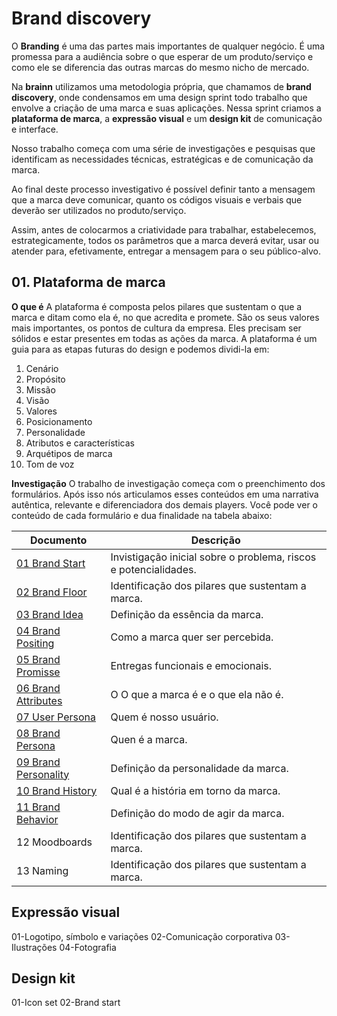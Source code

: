 # Brand discovery

O **Branding** é uma das partes mais importantes de qualquer negócio.
É uma promessa para a audiência sobre o que esperar de um produto/serviço e como ele se diferencia das outras marcas do mesmo nicho de mercado.

Na **brainn** utilizamos uma metodologia própria, que chamamos de **brand discovery**, onde condensamos em uma design sprint todo trabalho que envolve a criação de uma marca e suas aplicações. Nessa sprint criamos a **plataforma de marca**, a **expressão visual** e um **design kit** de comunicação e interface.

Nosso trabalho começa com uma série de investigações e pesquisas que identificam as necessidades técnicas, estratégicas e de comunicação da marca.

Ao final deste processo investigativo é possível definir tanto a mensagem que a marca deve comunicar, quanto os códigos visuais e verbais que deverão ser utilizados no produto/serviço. 

Assim, antes de colocarmos a criatividade para trabalhar, estabelecemos, estrategicamente, todos os parâmetros que a marca deverá evitar, usar ou atender para, efetivamente, entregar a mensagem para o seu público-alvo.

## 01. Plataforma de marca

**O que é**
A plataforma é composta pelos pilares que sustentam o que a marca e ditam como ela é, no que acredita e promete. São os seus valores mais importantes, os pontos de cultura da empresa. Eles precisam ser sólidos e estar presentes em todas as ações da marca. A plataforma é um guia para as etapas futuras do design e podemos dividi-la em:

1. Cenário
2. Propósito
3. Missão
4. Visão
5. Valores
6. Posicionamento
7. Personalidade
8. Atributos e características
9. Arquétipos de marca
10. Tom de voz

**Investigação**
O trabalho de investigação começa com o preenchimento dos formulários. Após isso nós articulamos esses conteúdos em uma narrativa autêntica, relevante e diferenciadora dos demais players. Você pode ver o conteúdo de cada formulário e dua finalidade na tabela abaixo:

Documento | Descrição
------------ | -------------
[01 Brand Start](https://docs.google.com/forms/d/e/1FAIpQLScqeC6KFNcjyNQryLaox8z_Samjjwrkd0VwJ66plvl0-1-5PA/viewform) | Invistigação inicial sobre o problema, riscos e potencialidades.
[02 Brand Floor](https://docs.google.com/forms/d/e/1FAIpQLSdy9OuVt7K6-y08A7X-h_ePVtmhBpX-yfxcDU0aybktMSKvUQ/viewform) | Identificação dos pilares que sustentam a marca.
[03 Brand Idea](https://docs.google.com/forms/d/e/1FAIpQLSe74Fd4KHTaG5nQcslR5_1KYSHfgWuX9b9nvE4pisMseyIZxQ/viewform) | Definição da essência da marca.
[04 Brand Positing](https://docs.google.com/forms/u/1/d/e/1FAIpQLSf5ditqQuVkYmesmJCFyAVbqZK5FutmhGrxT9sw3E2hLFCJ1g/viewform) | Como a marca quer ser percebida.
[05 Brand Promisse](https://docs.google.com/forms/d/e/1FAIpQLSdy9OuVt7K6-y08A7X-h_ePVtmhBpX-yfxcDU0aybktMSKvUQ/viewform) | Entregas funcionais e emocionais.
[06 Brand Attributes](https://docs.google.com/forms/d/e/1FAIpQLSdy9OuVt7K6-y08A7X-h_ePVtmhBpX-yfxcDU0aybktMSKvUQ/viewform) | O O que a marca é e o que ela não é.
[07 User Persona](https://docs.google.com/forms/d/e/1FAIpQLSdy9OuVt7K6-y08A7X-h_ePVtmhBpX-yfxcDU0aybktMSKvUQ/viewform) | Quem é nosso usuário.
[08 Brand Persona](https://docs.google.com/forms/d/e/1FAIpQLSdy9OuVt7K6-y08A7X-h_ePVtmhBpX-yfxcDU0aybktMSKvUQ/viewform) | Quen é a marca.
[09 Brand Personality](https://docs.google.com/forms/d/e/1FAIpQLSdy9OuVt7K6-y08A7X-h_ePVtmhBpX-yfxcDU0aybktMSKvUQ/viewform) | Definição da personalidade da marca.
[10 Brand History](https://docs.google.com/forms/d/e/1FAIpQLSdy9OuVt7K6-y08A7X-h_ePVtmhBpX-yfxcDU0aybktMSKvUQ/viewform) | Qual é a história em torno da marca.
[11 Brand Behavior](https://docs.google.com/forms/d/e/1FAIpQLSdy9OuVt7K6-y08A7X-h_ePVtmhBpX-yfxcDU0aybktMSKvUQ/viewform) | Definição do modo de agir da marca.
12 Moodboards | Identificação dos pilares que sustentam a marca.
13 Naming | Identificação dos pilares que sustentam a marca.

## Expressão visual
01-Logotipo, símbolo e variações
02-Comunicação corporativa
03-Ilustrações
04-Fotografia

## Design kit
01-Icon set
02-Brand start
